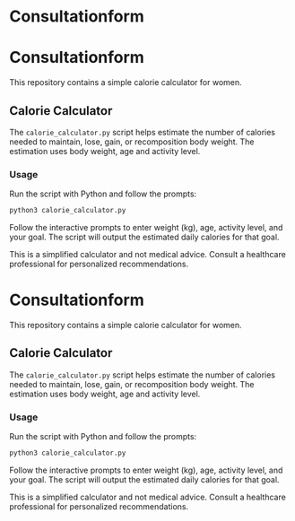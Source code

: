 # Consultationform
# Consultationform

This repository contains a simple calorie calculator for women.


## Calorie Calculator

The `calorie_calculator.py` script helps estimate the number of calories needed
to maintain, lose, gain, or recomposition body weight. The estimation uses body
weight, age and activity level.

### Usage

Run the script with Python and follow the prompts:

```bash
python3 calorie_calculator.py
```

Follow the interactive prompts to enter weight (kg), age, activity level, and
your goal. The script will output the estimated daily calories for that goal.

This is a simplified calculator and not medical advice. Consult a healthcare
professional for personalized recommendations.
# Consultationform

This repository contains a simple calorie calculator for women.


## Calorie Calculator

The `calorie_calculator.py` script helps estimate the number of calories needed
to maintain, lose, gain, or recomposition body weight. The estimation uses body
weight, age and activity level.

### Usage

Run the script with Python and follow the prompts:

```bash
python3 calorie_calculator.py
```

Follow the interactive prompts to enter weight (kg), age, activity level, and
your goal. The script will output the estimated daily calories for that goal.

This is a simplified calculator and not medical advice. Consult a healthcare
professional for personalized recommendations.
